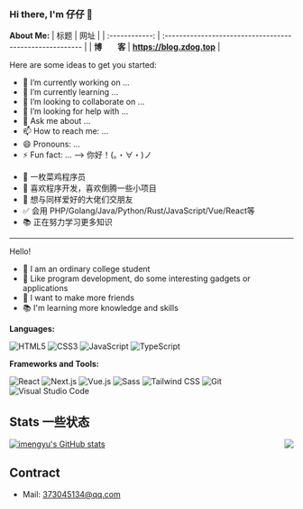 ### Hi there, I'm 仔仔 👋

**About Me:** 
|   标题   | 网址                                    |
| :------------: | :------------------------------------------------------- |
| **博&emsp;&emsp;客** | **<https://blog.zdog.top>**                            |


Here are some ideas to get you started:

- 🔭 I’m currently working on ...
- 🌱 I’m currently learning ...
- 👯 I’m looking to collaborate on ...
- 🤔 I’m looking for help with ...
- 💬 Ask me about ...
- 📫 How to reach me: ...
- 😄 Pronouns: ...
- ⚡ Fun fact: ...
-->
你好！(。・∀・)ノ
* 🙂 一枚菜鸡程序员
* 🎁 喜欢程序开发，喜欢倒腾一些小项目
* 🌈 想与同样爱好的大佬们交朋友
* ✅ 会用 PHP/Golang/Java/Python/Rust/JavaScript/Vue/React等
* 📚 正在努力学习更多知识

---

Hello!
* 🙂 I am an ordinary college student
* 🎁 Like program development, do some interesting gadgets or applications
* 🙂 I want to make more friends
* 📚 I'm learning more knowledge and skills

**Languages:**

![HTML5](https://img.shields.io/badge/HTML5-E34F26?logo=HTML5&logoColor=fff)
![CSS3](https://img.shields.io/badge/CSS3-1572B6?logo=CSS3&logoColor=fff)
![JavaScript](https://img.shields.io/badge/JavaScript-F7DF1E?logo=JavaScript&logoColor=333)
![TypeScript](https://img.shields.io/badge/TypeScript-3178C6?logo=TypeScript&logoColor=fff)

**Frameworks and Tools:**

![React](https://img.shields.io/badge/React-61DAFB?logo=React&logoColor=333)
![Next.js](https://img.shields.io/badge/Next.js-000000?logo=Next.js&logoColor=fff)
![Vue.js](https://img.shields.io/badge/Vue.js-4FC08D?logo=Vue.js&logoColor=fff)
![Sass](https://img.shields.io/badge/Sass-CC6699?logo=Sass&logoColor=fff)
![Tailwind CSS](https://img.shields.io/badge/Tailwind%20CSS-06B6D4?logo=TailwindCSS&logoColor=fff)
![Git](https://img.shields.io/badge/Git-F05032?logo=Git&logoColor=fff)
![Visual Studio Code](https://img.shields.io/badge/VS%20CODE-007ACC?logo=VisualStudioCode&logoColor=fff)

Stats 一些状态
---
<img align="right" src="https://github-readme-stats.vercel.app/api/top-langs/?username=xulei131401" ></img>
[![imengyu's GitHub stats](https://github-readme-stats.vercel.app/api?username=xulei131401)](https://github.com/xulei131401/github-readme-stats)

Contract
---

* Mail: 373045134@qq.com
